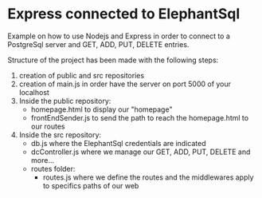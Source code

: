 # Express connected to ElephantSql

Example on how to use Nodejs and Express in order to connect to a PostgreSql server and GET, ADD, PUT, DELETE entries.

Structure of the project has been made with the following steps:

1. creation of public and src repositories
2. creation of main.js in order have the server on port 5000 of your localhost
3. Inside the public repository:
   - homepage.html to display our "homepage"
   - frontEndSender.js to send the path to reach the homepage.html to our routes
4. Inside the src repository:
   - db.js where the ElephantSql credentials are indicated
   - dcController.js where we manage our GET, ADD, PUT, DELETE and more...
   - routes folder:
     - routes.js where we define the routes and the middlewares apply to specifics paths of our web
